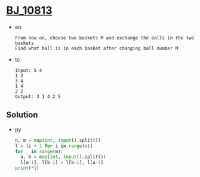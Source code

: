# [BJ_10813](https://acmicpc.net/problem/10813)

* en

  ```en
  From now on, choose two baskets M and exchange the balls in the two baskets
  Find what ball is in each basket after changing ball number M
  ```

* tc

  ```tc
  Input: 5 4
  1 2
  3 4
  1 4
  2 2
  Output: 3 1 4 2 5
  ```

## Solution

* py

  ```py
  n, m = map(int, input().split())
  l = [i + 1 for i in range(n)]
  for _ in range(m):
    a, b = map(int, input().split())
    l[a-1], l[b-1] = l[b-1], l[a-1]
  print(*l)
  ```
